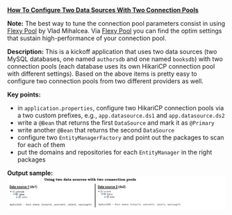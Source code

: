 **[How To Configure Two Data Sources With Two Connection Pools](https://github.com/andreipall/Spring-Boot-JPA/tree/master/HibernateSpringBootTwoDataSourceBuilderKickoff)**

**Note:** The best way to tune the connection pool parameters consist in using [Flexy Pool](https://github.com/vladmihalcea/flexy-pool) by Vlad Mihalcea. Via [Flexy Pool](https://github.com/vladmihalcea/flexy-pool) you can find the optim settings that sustain high-performance of your connection pool.

**Description:** This is a kickoff application that uses two data sources (two MySQL databases, one named `authorsdb` and one named `booksdb`) with two connection pools (each database uses its own HikariCP connection pool with different settings). Based on the above items is pretty easy to configure two connection pools from two different providers as well.

**Key points:**
- in `application.properties`, configure two HikariCP connection pools via a two custom prefixes, e.g., `app.datasource.ds1` and `app.datasource.ds2`
- write a `@Bean` that returns the first `DataSource` and mark it as `@Primary`
- write another `@Bean` that returns the second `DataSource`
- configure two `EntityManagerFactory` and point out the packages to scan for each of them
- put the domains and repositories for each `EntityManager` in the right packages
     
**Output sample:**\
![](https://github.com/andreipall/Spring-Boot-JPA/blob/master/HibernateSpringBootTwoDataSourceBuilderKickoff/Two%20DataSources.png)
